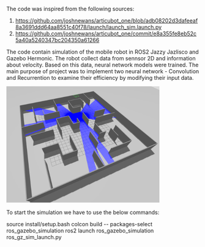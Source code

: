 The code was inspired from the following sources:

1) https://github.com/joshnewans/articubot_one/blob/adb08202d3dafeeaf8a3691ddd64aa8551c40f78/launch/launch_sim.launch.py
2) https://github.com/joshnewans/articubot_one/commit/e8a355fe8eb52c5a40a5240347bc204350a61266

The code contain simulation of the mobile robot in ROS2 Jazzy Jazlisco and Gazebo Hermonic. The robot collect data from sennsor 2D and information about velocity. Based on this data, neural network models were trained. The main purpose of project was to implement two neural network - Convolution and Recurrention to examine their efficiency by modifying their input data.

<img src="lidar_simulation.png" alt="screenshot" width="400"/>

To start the simulation we have to use the below commands:

source install/setup.bash
colcon build -- packages-select ros_gazebo_simulation
ros2 launch ros_gazebo_simulation ros_gz_sim_launch.py



